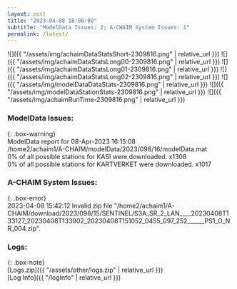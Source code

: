 ```yaml
---
layout: post
title: "2023-04-08 16:00:00"
subtitle: "ModelData Issues: 2; A-CHAIM System Issues: 1"
permalink: /latest/
---
```


![]({{ "/assets/img/achaimDataStatsShort-2309816.png" | relative_url }})
![]({{ "/assets/img/achaimDataStatsLong00-2309816.png" | relative_url }})
![]({{ "/assets/img/achaimDataStatsLong01-2309816.png" | relative_url }})
![]({{ "/assets/img/achaimDataStatsLong02-2309816.png" | relative_url }})
![]({{ "/assets/img/modelDataDataStats-2309816.png" | relative_url }})
![]({{ "/assets/img/modelDataStationStats-2309816.png" | relative_url }})
![]({{ "/assets/img/achaimRunTime-2309816.png" | relative_url }})


### ModelData Issues:  
  
{: .box-warning}  
 ModelData report for 08-Apr-2023 16:15:08   
 /home2/achaim1/A-CHAIM/modelData/2023/098/16/modelData.mat   
 0% of all possible stations for KASI were downloaded. x1308   
 0% of all possible stations for KARTVERKET were downloaded. x1017   
  
### A-CHAIM System Issues:  
  
{: .box-error}  
2023-04-08 15:42:12 Invalid zip file "/home2/achaim1/A-CHAIM/download/2023/098/15/SENTINEL/S3A_SR_2_LAN____20230408T133127_20230408T133902_20230408T151052_0455_097_252______PS1_O_NR_004.zip".  

### Logs:  
  
{: .box-note}  
[Logs.zip]({{ "/assets/other/logs.zip" | relative_url }})  
[Log Info]({{ "/logInfo" | relative_url }})  
